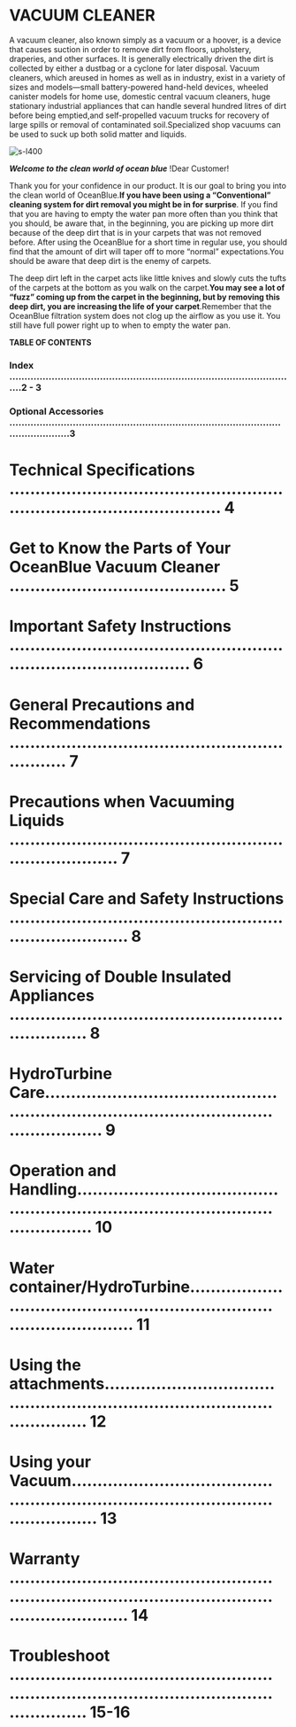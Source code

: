 # VACUUM CLEANER
A vacuum cleaner, also known simply as a vacuum or a hoover, is a device that causes suction in order to remove dirt from floors, upholstery, draperies, and other surfaces. It is generally electrically driven the dirt is collected by either a dustbag or a cyclone for later disposal. Vacuum cleaners, which areused in homes as well as in industry, exist in a variety of sizes and models—small battery-powered hand-held devices, wheeled canister models for home use, domestic central vacuum cleaners, huge stationary industrial appliances that can handle several hundred litres of dirt before being emptied,and self-propelled vacuum trucks for recovery of large spills or removal of contaminated soil.Specialized shop vacuums can be used to suck up both solid matter and liquids.

![s-l400](https://github.com/Subashinisubburaj/Vacuum-cleaner1/assets/143898301/a2eea790-1a53-4f5d-8172-70f064a811e2)

***Welcome to the clean world of ocean blue*** !Dear Customer!

Thank you for your confidence in our product. It is our goal to bring you into the clean world of OceanBlue.**If you have been using a “Conventional” cleaning system for dirt removal you might be in for surprise**.
If you find that you are having to empty the water pan more often than you think that you should, be aware that, in the beginning, you are picking up more dirt because of the deep dirt that is in your carpets that was not removed before. After using the OceanBlue for a short time in regular use, you should find that the amount of dirt will taper off to more “normal” expectations.You should be aware that deep dirt is the enemy of carpets.

The deep dirt left in the carpet acts like little knives and slowly cuts the tufts of the carpets at the bottom as you walk on the carpet.**You may see a lot of “fuzz” coming up from the carpet in the beginning, but by removing this deep dirt, you are increasing the life of your carpet**.Remember that the OceanBlue filtration system does not clog up the airflow as you use it. You still have full power right up to when to empty the water pan.

**TABLE OF CONTENTS**

### Index ................................................................................................2 - 3
### Optional Accessories   ………………………………………………………………………………………………..3
# Technical Specifications .............................................................................................. 4
# Get to Know the Parts of Your OceanBlue Vacuum Cleaner .......................................... 5
# Important Safety Instructions ........................................................................................ 6
# General Precautions and Recommendations ................................................................ 7
# Precautions when Vacuuming Liquids .......................................................................... 7
# Special Care and Safety Instructions ............................................................................ 8
# Servicing of Double Insulated Appliances .................................................................... 8
# HydroTurbine Care…………………………………………………………………………………………………… 9
# Operation and Handling……………………………………………………………………………………………. 10
# Water container/HydroTurbine………………………………………………………………………………… 11
# Using the attachments…………………………………………………………………………………...... 12
# Using your Vacuum…………………………………………………………………………………………….. 13
# Warranty …………………………………………………………………………………………………………….. 14
# Troubleshoot ……………………………………………………………………………………………………… 15-16
